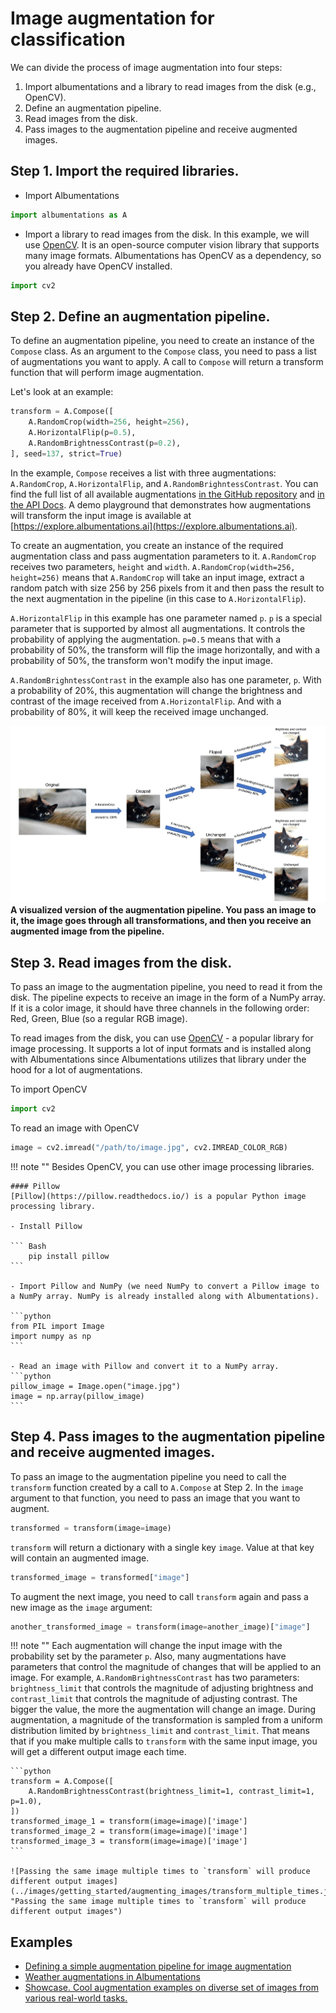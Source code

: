 # Image augmentation for classification

We can divide the process of image augmentation into four steps:

1. Import albumentations and a library to read images from the disk (e.g., OpenCV).
2. Define an augmentation pipeline.
3. Read images from the disk.
4. Pass images to the augmentation pipeline and receive augmented images.

## Step 1. Import the required libraries.

- Import Albumentations

```python
import albumentations as A
```

- Import a library to read images from the disk. In this example, we will use [OpenCV](https://opencv.org/). It is an open-source computer vision library that supports many image formats. Albumentations has OpenCV as a dependency, so you already have OpenCV installed.

```python
import cv2
```

## Step 2. Define an augmentation pipeline.

To define an augmentation pipeline, you need to create an instance of the `Compose` class. As an argument to the `Compose` class, you need to pass a list of augmentations you want to apply. A call to `Compose` will return a transform function that will perform image augmentation.

 Let's look at an example:

```python
transform = A.Compose([
    A.RandomCrop(width=256, height=256),
    A.HorizontalFlip(p=0.5),
    A.RandomBrightnessContrast(p=0.2),
], seed=137, strict=True)

```

In the example, `Compose` receives a list with three augmentations: `A.RandomCrop`, `A.HorizontalFlip`, and `A.RandomBrighntessContrast`. You can find the full list of all available augmentations [in the GitHub repository](https://github.com/albumentations-team/albumentations#pixel-level-transforms) and [in the API Docs](https://albumentations.ai/docs/api_reference/augmentations/). A demo playground that demonstrates how augmentations will transform the input image is available at [https://explore.albumentations.ai](https://explore.albumentations.ai).

To create an augmentation, you create an instance of the required augmentation class and pass augmentation parameters to it. `A.RandomCrop` receives two parameters, `height` and `width`. `A.RandomCrop(width=256, height=256)` means that `A.RandomCrop` will take an input image, extract a random patch with size 256 by 256 pixels from it and then pass the result to the next augmentation in the pipeline (in this case to `A.HorizontalFlip`).

`A.HorizontalFlip` in this example has one parameter named `p`. `p` is a special parameter that is supported by almost all augmentations. It controls the probability of applying the augmentation. `p=0.5` means that with a probability of 50%, the transform will flip the image horizontally, and with a probability of 50%, the transform won't modify the input image.

`A.RandomBrighntessContrast` in the example also has one parameter, `p`. With a probability of 20%, this augmentation will change the brightness and contrast of the image received from `A.HorizontalFlip`. And with a probability of 80%, it will keep the received image unchanged.

![A visualized version of the augmentation pipeline](../images/getting_started/augmenting_images/augmentation_pipeline_visualized.jpg "A visualized version of the augmentation pipeline")
**A visualized version of the augmentation pipeline. You pass an image to it, the image goes through all transformations, and then you receive an augmented image from the pipeline.**


## Step 3. Read images from the disk.

To pass an image to the augmentation pipeline, you need to read it from the disk. The pipeline expects to receive an image in the form of a NumPy array. If it is a color image, it should have three channels in the following order: Red, Green, Blue (so a regular RGB image).

To read images from the disk, you can use [OpenCV](https://opencv.org/) - a popular library for image processing. It supports a lot of input formats and is installed along with Albumentations since Albumentations utilizes that library under the hood for a lot of augmentations.

To import OpenCV

```python
import cv2
```

To read an image with OpenCV

```python
image = cv2.imread("/path/to/image.jpg", cv2.IMREAD_COLOR_RGB)
```

!!! note ""
    Besides OpenCV, you can use other image processing libraries.

    #### Pillow
    [Pillow](https://pillow.readthedocs.io/) is a popular Python image processing library.

    - Install Pillow

    ``` Bash
        pip install pillow
    ```

    - Import Pillow and NumPy (we need NumPy to convert a Pillow image to a NumPy array. NumPy is already installed along with Albumentations).

    ```python
    from PIL import Image
    import numpy as np
    ```

    - Read an image with Pillow and convert it to a NumPy array.
    ```python
    pillow_image = Image.open("image.jpg")
    image = np.array(pillow_image)
    ```


## Step 4. Pass images to the augmentation pipeline and receive augmented images.


To pass an image to the augmentation pipeline you need to call the `transform` function created by a call to `A.Compose` at Step 2. In the `image` argument to that function, you need to pass an image that you want to augment.

```python
transformed = transform(image=image)
```

`transform` will return a dictionary with a single key `image`. Value at that key will contain an augmented image.

```python
transformed_image = transformed["image"]
```

To augment the next image, you need to call `transform` again and pass a new image as the `image` argument:


```python
another_transformed_image = transform(image=another_image)["image"]
```

!!! note ""
    Each augmentation will change the input image with the probability set by the parameter `p`. Also, many augmentations have parameters that control the magnitude of changes that will be applied to an image. For example, `A.RandomBrightnessContrast` has two parameters: `brightness_limit` that controls the magnitude of adjusting brightness and `contrast_limit` that controls the magnitude of adjusting contrast. The bigger the value, the more the augmentation will change an image. During augmentation, a magnitude of the transformation is sampled from a uniform distribution limited by `brightness_limit` and `contrast_limit`. That means that if you make multiple calls to `transform` with the same input image, you will get a different output image each time.

    ```python
    transform = A.Compose([
        A.RandomBrightnessContrast(brightness_limit=1, contrast_limit=1, p=1.0),
    ])
    transformed_image_1 = transform(image=image)['image']
    transformed_image_2 = transform(image=image)['image']
    transformed_image_3 = transform(image=image)['image']
    ```

    ![Passing the same image multiple times to `transform` will produce different output images](../images/getting_started/augmenting_images/transform_multiple_times.jpg "Passing the same image multiple times to `transform` will produce different output images")

## Examples
- [Defining a simple augmentation pipeline for image augmentation](../../examples/example/)
- [Weather augmentations in Albumentations](../../examples/example_weather_transforms/)
- [Showcase. Cool augmentation examples on diverse set of images from various real-world tasks.](../../examples/showcase/)

